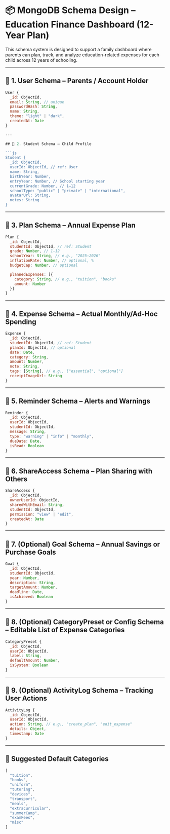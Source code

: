 # 📦 MongoDB Schema Design – Education Finance Dashboard (12-Year Plan)

This schema system is designed to support a family dashboard where parents can plan, track, and analyze education-related expenses for each child across 12 years of schooling.

---

## 🧩 1. User Schema – Parents / Account Holder

```js
User {
  _id: ObjectId,
  email: String, // unique
  passwordHash: String,
  name: String,
  theme: "light" | "dark",
  createdAt: Date
}

---

## 🧩 2. Student Schema – Child Profile

```js
Student {
  _id: ObjectId,
  userId: ObjectId, // ref: User
  name: String,
  birthYear: Number,
  entryYear: Number, // School starting year
  currentGrade: Number, // 1–12
  schoolType: "public" | "private" | "international",
  avatarUrl: String,
  notes: String
}

```

---

## 🧩 3. Plan Schema – Annual Expense Plan

```js
Plan {
  _id: ObjectId,
  studentId: ObjectId, // ref: Student
  grade: Number, // 1–12
  schoolYear: String, // e.g., "2025–2026"
  inflationRate: Number, // optional, %
  budgetCap: Number, // optional

  plannedExpenses: [{
    category: String, // e.g., "tuition", "books"
    amount: Number
  }]
}
```

---

## 🧩 4. Expense Schema – Actual Monthly/Ad-Hoc Spending

```js
Expense {
  _id: ObjectId,
  studentId: ObjectId, // ref: Student
  planId: ObjectId, // optional
  date: Date,
  category: String,
  amount: Number,
  note: String,
  tags: [String], // e.g., ["essential", "optional"]
  receiptImageUrl: String
}

```

---

## 🧩 5. Reminder Schema – Alerts and Warnings

```js
Reminder {
  _id: ObjectId,
  userId: ObjectId,
  studentId: ObjectId,
  message: String,
  type: "warning" | "info" | "monthly",
  dueDate: Date,
  isRead: Boolean
}

```

---

## 🧩 6. ShareAccess Schema – Plan Sharing with Others

```js
ShareAccess {
  _id: ObjectId,
  ownerUserId: ObjectId,
  sharedWithEmail: String,
  studentId: ObjectId,
  permission: "view" | "edit",
  createdAt: Date
}

```

---

## 🧩 7. (Optional) Goal Schema – Annual Savings or Purchase Goals

```js
Goal {
  _id: ObjectId,
  studentId: ObjectId,
  year: Number,
  description: String,
  targetAmount: Number,
  deadline: Date,
  isAchieved: Boolean
}

```

---

## 🧩 8. (Optional) CategoryPreset or Config Schema – Editable List of Expense Categories
 
```js
CategoryPreset {
  _id: ObjectId,
  userId: ObjectId,
  label: String,
  defaultAmount: Number,
  isSystem: Boolean
}

```

---

## 🧩 9. (Optional) ActivityLog Schema – Tracking User Actions

```js
ActivityLog {
  _id: ObjectId,
  userId: ObjectId,
  action: String, // e.g., "create_plan", "edit_expense"
  details: Object,
  timestamp: Date
}

```

---

## 🔖 Suggested Default Categories

```js
[
  "tuition",
  "books",
  "uniform",
  "tutoring",
  "devices",
  "transport",
  "meals",
  "extracurricular",
  "summerCamp",
  "examFees",
  "misc"
]
```
